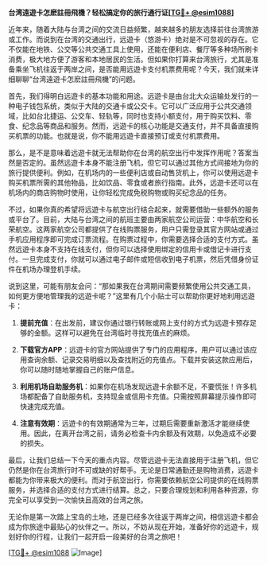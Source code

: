 **台湾遠遊卡怎麽註冊飛機？轻松搞定你的旅行通行证[[TG💪+ @esim1088](https://t.me/s/esim1088)]**

近年来，随着大陆与台湾之间的交流日益频繁，越来越多的朋友选择前往台湾旅游或工作。而说到在台湾的交通出行，远遊卡（悠游卡）绝对是不可忽视的存在。它不仅能在地铁、公交等公共交通工具上使用，还能在便利店、餐厅等多种场所刷卡消费，极大地方便了游客和本地居民的生活。但如果你打算来台湾旅行，尤其是准备乘坐飞机往返于两岸之间，是否能用远遊卡支付机票费用呢？今天，我们就来详细聊聊“台湾遠遊卡怎麽註冊飛機”的问题。

首先，我们得明白远遊卡的基本功能和用途。远遊卡是由台北大众运输处发行的一种电子钱包系统，类似于大陆的交通卡或公交卡。它可以广泛应用于公共交通领域，比如台北捷运、公交车、轻轨等，同时也支持小额支付，用于购买饮料、零食、纪念品等商品和服务。然而，远遊卡的核心功能是交通支付，并不具备直接购买机票的功能。也就是说，你不能用远遊卡直接预订或支付机票费用。

那么，是不是意味着远遊卡就无法帮助你在台湾的航空出行中发挥作用呢？答案当然是否定的。虽然远遊卡本身不能注册飞机，但它可以通过其他方式间接地为你的旅行提供便利。例如，在机场内的一些便利店或自动售货机上，你可以使用远遊卡购买机票所需的其他物品，比如饮品、零食或者旅行指南。此外，远遊卡还可以在机场内的商店购物时使用，让你轻松完成免税购物或购买纪念品的任务。

不过，如果你真的希望将远遊卡与航空出行结合起来，就需要借助一些额外的服务或平台了。目前，大陆与台湾之间的航班主要由两家航空公司运营：中华航空和长荣航空。这两家航空公司都提供了在线购票服务，用户只需登录其官方网站或通过手机应用程序即可完成订票流程。在购票过程中，你需要选择合适的支付方式。虽然远遊卡本身不支持在线支付，但你可以选择使用绑定的信用卡或借记卡进行支付。一旦完成支付，你就可以通过电子邮件或短信收到电子机票，然后凭借身份证件在机场办理登机手续。

说到这里，可能有朋友会问：“那如果我在台湾期间需要频繁使用公共交通工具，如何更方便地管理我的远遊卡呢？”这里有几个小贴士可以帮助你更好地利用远遊卡：

1. **提前充值**：在出发前，建议你通过银行转账或网上支付的方式为远遊卡预存足够的金额。这样可以避免在台湾临时寻找充值点的麻烦。
   
2. **下载官方APP**：远遊卡的官方网站提供了专门的应用程序，用户可以通过该应用查询余额、记录交易明细以及查找附近的充值点。下载并安装这款应用后，你可以随时随地掌握自己的账户信息。

3. **利用机场自助服务机**：如果你在机场发现远遊卡余额不足，不要慌张！许多机场都配备了自助服务机，支持现金或信用卡充值。只需按照屏幕提示操作即可快速完成充值。

4. **注意有效期**：远遊卡的有效期通常为三年，过期后需要重新激活才能继续使用。因此，在离开台湾之前，请务必检查卡内余额及有效期，以免造成不必要的损失。

最后，让我们总结一下今天的重点内容。尽管远遊卡无法直接用于注册飞机，但它仍然是你在台湾旅行时不可或缺的好帮手。无论是日常通勤还是购物消费，远遊卡都能为你带来极大的便利。而对于航空出行，你需要依赖航空公司提供的在线购票服务，并选择合适的支付方式进行结算。总之，只要合理规划和利用各种资源，你完全可以享受到一次愉快且高效的台湾之旅。

无论你是第一次踏上宝岛的土地，还是已经多次往返于两岸之间，相信远遊卡都会成为你旅途中最贴心的伙伴之一。所以，不妨从现在开始，准备好你的远遊卡，规划好你的行程，让我们一起开启一段美好的台湾之旅吧！

[[TG💪+ @esim1088](https://t.me/s/esim1088) ![Image](https://i.postimg.cc/4NQfJmqS/Snipaste-2025-05-13-00-14-12.png)]